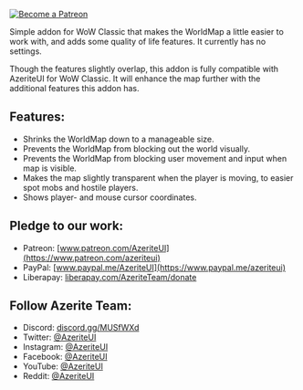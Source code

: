 [ ![Become a Patreon](http://azeriteui.com/img/social-media-buttons-patreon-small.jpg) ](https://www.patreon.com/AzeriteUI) 

Simple addon for WoW Classic that makes the WorldMap a little easier to work with, and adds some quality of life features. It currently has no settings. 

Though the features slightly overlap, this addon is fully compatible with AzeriteUI for WoW Classic. It will enhance the map further with the additional features this addon has.

## **Features:**  
- Shrinks the WorldMap down to a manageable size.
- Prevents the WorldMap from blocking out the world visually. 
- Prevents the WorldMap from blocking user movement and input when map is visible. 
- Makes the map slightly transparent when the player is moving, to easier spot mobs and hostile players. 
- Shows player- and mouse cursor coordinates. 

## **Pledge to our work:**  
* Patreon: [www.patreon.com/AzeriteUI](https://www.patreon.com/azeriteui)  
* PayPal: [www.paypal.me/AzeriteUI](https://www.paypal.me/azeriteui)  
* Liberapay: [liberapay.com/AzeriteTeam/donate](https://liberapay.com/AzeriteTeam/donate)

## **Follow Azerite Team:**  
* Discord: [discord.gg/MUSfWXd](https://discord.gg/MUSfWXd)  
* Twitter: [@AzeriteUI](https://twitter.com/azeriteui)  
* Instagram: [@AzeriteUI](https://instagram.com/azeriteui/)  
* Facebook: [@AzeriteUI](https://www.facebook.com/azeriteui/)  
* YouTube: [@AzeriteUI](https://www.youtube.com/azeriteui)  
* Reddit: [@AzeriteUI](https://www.reddit.com/r/azeriteui/)  
